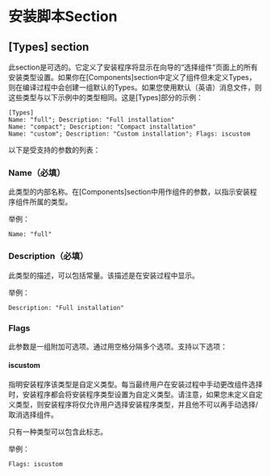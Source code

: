 # 安装脚本Section

## [Types] section

此section是可选的。它定义了安装程序将显示在向导的“选择组件”页面上的所有安装类型设置。如果你在[Components]section中定义了组件但未定义Types，则在编译过程中会创建一组默认的Types。如果您使用默认（英语）消息文件，则这些类型与以下示例中的类型相同。这是[Types]部分的示例：

```
[Types]
Name: "full"; Description: "Full installation"
Name: "compact"; Description: "Compact installation"
Name: "custom"; Description: "Custom installation"; Flags: iscustom
```

以下是受支持的参数的列表：

### Name（必填）

此类型的内部名称。在[Components]section中用作组件的参数，以指示安装程序组件所属的类型。

举例：

```
Name: "full"
```

### Description（必填）

此类型的描述，可以包括常量。该描述是在安装过程中显示。

举例：

```
Description: "Full installation"
```

### Flags

此参数是一组附加可选项。通过用空格分隔多个选项。支持以下选项：

#### iscustom

指明安装程序该类型是自定义类型。每当最终用户在安装过程中手动更改组件选择时，安装程​​序都会将安装程序类型设置为自定义类型。请注意，如果您未定义自定义类型，则安装程序将仅允许用户选择安装程序类型，并且他不可以再手动选择/取消选择组件。

只有一种类型可以包含此标志。

举例：

```
Flags: iscustom
```